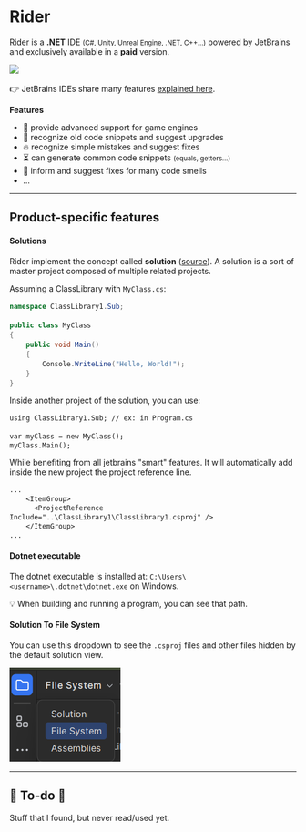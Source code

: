 # Rider

<div class="row row-cols-md-2"><div>

[Rider](https://www.jetbrains.com/rider/) is a **.NET** IDE <small>(C#, Unity, Unreal Engine, .NET, C++...)</small> powered by JetBrains and exclusively available in a **paid** version.

<p class="text-center">
<img src="/courses/tools-and-frameworks/editors/jetbrains/rider/_images/logo.png" width="100"/>
</p>

👉 JetBrains IDEs share many features [explained here](../_general/index.md).
</div><div>

**Features**

* 🌱 provide advanced support for game engines
* 🚀 recognize old code snippets and suggest upgrades
* 🔥 recognize simple mistakes and suggest fixes
* ⏳ can generate common code snippets <small>(equals, getters...)</small>
* 🫧 inform and suggest fixes for many code smells
* ...
</div></div>

<hr class="sep-both">

## Product-specific features

<div class="row row-cols-md-2"><div>

#### Solutions

Rider implement the concept called **solution** ([source](https://learn.microsoft.com/en-us/visualstudio/ide/solutions-and-projects-in-visual-studio?view=vs-2022)). A solution is a sort of master project composed of multiple related projects.

Assuming a ClassLibrary with `MyClass.cs`:

```cs
namespace ClassLibrary1.Sub;

public class MyClass
{
    public void Main()
    {
        Console.WriteLine("Hello, World!");
    }
}
```

Inside another project of the solution, you can use:

```
using ClassLibrary1.Sub; // ex: in Program.cs

var myClass = new MyClass();
myClass.Main();
```

While benefiting from all jetbrains "smart" features. It will automatically add inside the new project the project reference line.

```
...
    <ItemGroup>
      <ProjectReference Include="..\ClassLibrary1\ClassLibrary1.csproj" />
    </ItemGroup>
...
```
</div><div>

#### Dotnet executable

The dotnet executable is installed at: `C:\Users\<username>\.dotnet\dotnet.exe` on Windows.

💡 When building and running a program, you can see that path.

#### Solution To File System

You can use this dropdown to see the `.csproj` files and other files hidden by the default solution view.

![s_to_fs](_images/s_to_fs.png)
</div></div>

<hr class="sep-both">

## 👻 To-do 👻

Stuff that I found, but never read/used yet.

<div class="row row-cols-md-2"><div>
</div><div>
</div></div>